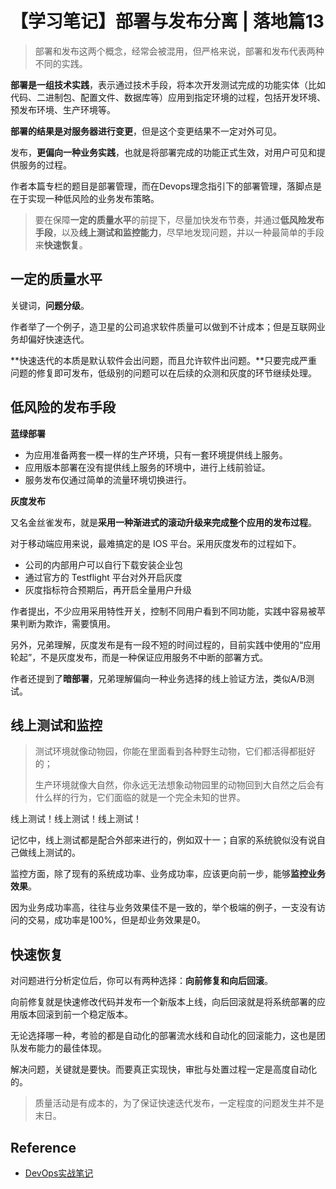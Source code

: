 # 【学习笔记】部署与发布分离 | 落地篇13

> 部署和发布这两个概念，经常会被混用，但严格来说，部署和发布代表两种不同的实践。

**部署是一组技术实践**，表示通过技术手段，将本次开发测试完成的功能实体（比如代码、二进制包、配置文件、数据库等）应用到指定环境的过程，包括开发环境、预发布环境、生产环境等。

**部署的结果是对服务器进行变更**，但是这个变更结果不一定对外可见。

发布，**更偏向一种业务实践**，也就是将部署完成的功能正式生效，对用户可见和提供服务的过程。

作者本篇专栏的题目是部署管理，而在Devops理念指引下的部署管理，落脚点是在于实现一种低风险的业务发布策略。

> 要在保障**一定的质量水平**的前提下，尽量加快发布节奏，并通过**低风险发布手段**，以及**线上测试和监控能力**，尽早地发现问题，并以一种最简单的手段来**快速恢复**。

## 一定的质量水平

关键词，**问题分级**。

作者举了一个例子，造卫星的公司追求软件质量可以做到不计成本；但是互联网业务却偏好快速迭代。

**快速迭代的本质是默认软件会出问题，而且允许软件出问题。**只要完成严重问题的修复即可发布，低级别的问题可以在后续的众测和灰度的环节继续处理。

## 低风险的发布手段

**蓝绿部署**

- 为应用准备两套一模一样的生产环境，只有一套环境提供线上服务。
- 应用版本部署在没有提供线上服务的环境中，进行上线前验证。
- 服务发布仅通过简单的流量环境切换进行。



**灰度发布**

又名金丝雀发布，就是**采用一种渐进式的滚动升级来完成整个应用的发布过程**。

对于移动端应用来说，最难搞定的是 IOS 平台。采用灰度发布的过程如下。

- 公司的内部用户可以自行下载安装企业包
- 通过官方的 Testflight 平台对外开启灰度
- 灰度指标符合预期后，再开启全量用户升级

作者提出，不少应用采用特性开关，控制不同用户看到不同功能，实践中容易被苹果判断为欺诈，需要慎用。

另外，兄弟理解，灰度发布是有一段不短的时间过程的，目前实践中使用的“应用轮起”，不是灰度发布，而是一种保证应用服务不中断的部署方式。

作者还提到了**暗部署**，兄弟理解偏向一种业务选择的线上验证方法，类似A/B测试。

## 线上测试和监控

> 测试环境就像动物园，你能在里面看到各种野生动物，它们都活得都挺好的；
>
> 生产环境就像大自然，你永远无法想象动物园里的动物回到大自然之后会有什么样的行为，它们面临的就是一个完全未知的世界。

线上测试！线上测试！线上测试！

记忆中，线上测试都是配合外部来进行的，例如双十一；自家的系统貌似没有说自己做线上测试的。

监控方面，除了现有的系统成功率、业务成功率，应该更向前一步，能够**监控业务效果**。

因为业务成功率高，往往与业务效果佳不是一致的，举个极端的例子，一支没有访问的交易，成功率是100%，但是却业务效果是0。

## 快速恢复

对问题进行分析定位后，你可以有两种选择：**向前修复和向后回滚**。

向前修复就是快速修改代码并发布一个新版本上线，向后回滚就是将系统部署的应用版本回滚到前一个稳定版本。

无论选择哪一种，考验的都是自动化的部署流水线和自动化的回滚能力，这也是团队发布能力的最佳体现。

解决问题，关键就是要快。而要真正实现快，审批与处置过程一定是高度自动化的。

> 质量活动是有成本的，为了保证快速迭代发布，一定程度的问题发生并不是末日。

## Reference

- [DevOps实战笔记](https://time.geekbang.org/column/intro/235?code=GC0JpoFVv4WPkRF1zJR2ApOvhfke36rvSRJoaCEOd50%3D&utm_term=SPoster)